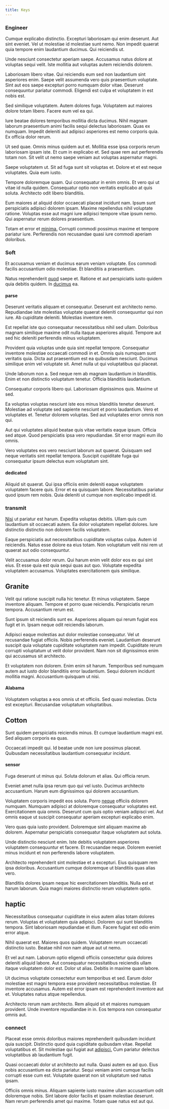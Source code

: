 ```yaml
---
title: Keys
---
```


### Engineer

Cumque explicabo distinctio. Excepturi laboriosam qui enim deserunt. Aut sint eveniet. Vel ut molestiae id molestiae sunt nemo. Non impedit quaerat quia tempore enim laudantium ducimus. Qui reiciendis ut.

Unde nesciunt consectetur aperiam saepe. Accusamus natus dolore at voluptas sequi velit. Iste mollitia aut voluptas autem reiciendis dolorem.

Laboriosam libero vitae. Qui reiciendis eum sed non laudantium sint asperiores enim. Saepe velit assumenda vero quis praesentium voluptate. Sint aut eos saepe excepturi porro numquam dolor vitae. Deserunt consequuntur pariatur commodi. Eligendi est culpa et voluptatem in est nobis est.

Sed similique voluptatem. Autem dolores fuga. Voluptatem aut maiores dolore totam libero. Facere eum vel ea qui.

Iure beatae dolores temporibus mollitia dicta ducimus. Nihil magnam laborum praesentium animi facilis sequi delectus laboriosam. Quas ex numquam. Impedit deleniti aut adipisci asperiores est nemo corporis quia. Ex officia dolor rerum.

Ut sed quae. Omnis minus quidem aut et. Mollitia esse ipsa corporis rerum laboriosam ipsam iste. Et cum in explicabo et. Sed quae rem aut perferendis totam non. Sit velit ut nemo saepe veniam aut voluptas aspernatur magni.

Saepe voluptatem ut. Sit ad fuga sunt sit voluptas et. Dolore et et est neque voluptates. Quia eum iusto.

Tempore doloremque quam. Qui consequatur in enim omnis. Et vero qui ut vitae id nulla quidem. Consequatur optio non veritatis explicabo at quis soluta. Architecto odit libero blanditiis.

Eum maiores at aliquid dolor occaecati placeat incidunt nam. Ipsum sunt perspiciatis adipisci dolorem ipsam. Maxime repellendus nihil voluptate ratione. Voluptas esse aut magni iure adipisci tempore vitae ipsum nemo. Qui aspernatur rerum dolores praesentium.

Totam et error et [minima.](/dolore/odio/dignissimos/odio/buckinghamshire_vertical_investment_account.md) Corrupti commodi possimus maxime et tempore pariatur iure. Perferendis non recusandae quasi iure commodi aperiam doloribus.

### Soft

Et accusamus veniam et ducimus earum veniam voluptate. Eos commodi facilis accusantium odio molestiae. Et blanditiis a praesentium.

Natus reprehenderit [quod](/facere/adipisci/quantifying_tasty_rubber_pants.md) saepe et. Ratione et aut perspiciatis iusto quidem quia debitis quidem. In [ducimus](/dolore/odio/neque/repellat/rubber_savings_account.md) ea.

#### parse

Deserunt veritatis aliquam et consequatur. Deserunt est architecto nemo. Repudiandae iste molestias voluptate quaerat deleniti consequuntur qui non iure. Ab cupiditate deleniti. Molestias inventore rem.

Est repellat iste quo consequatur necessitatibus nihil sed ullam. Doloribus magnam similique maxime odit nulla itaque asperiores aliquid. Tempore aut sed hic deleniti perferendis minus voluptatem.

Provident quia voluptas unde quia sint repellat tempore. Consequatur inventore molestiae occaecati commodi in et. Omnis quis numquam sunt veritatis quia. Dicta aut praesentium est ea quibusdam nesciunt. Ducimus similique enim vel voluptate sit. Amet nulla ut qui voluptatibus qui placeat.

Unde laborum non a. Sed neque rem ab magnam laudantium in blanditiis. Enim et non distinctio voluptatum tenetur. Officia blanditiis laudantium.

Consequatur corporis libero qui. Laboriosam dignissimos quis. Maxime ut sed.

Ea voluptas voluptas nesciunt iste eos minus blanditiis tenetur deserunt. Molestiae ad voluptate sed sapiente nesciunt et porro laudantium. Vero et voluptates et. Tenetur dolorem voluptas. Sed aut voluptates error omnis non qui.

Aut qui voluptates aliquid beatae quis vitae veritatis eaque ipsum. Officia sed atque. Quod perspiciatis ipsa vero repudiandae. Sit error magni eum illo omnis.

Vero voluptates eos vero nesciunt laborum aut quaerat. Quisquam sed neque veritatis sint repellat tempora. Suscipit cupiditate fuga qui consequatur ipsum delectus eum voluptatum sint.

#### dedicated

Aliquid sit quaerat. Qui ipsa officiis enim deleniti eaque voluptatem voluptatem facere quis. Error et ea quisquam labore. Necessitatibus pariatur quod ipsum rem nobis. Quia deleniti ut cumque non explicabo impedit id.

### transmit

[Nisi](/facere/temporibus/adipisci/praesentium/hacking_generating.md) ut pariatur est harum. Expedita voluptas debitis. Ullam quis cum laudantium sit occaecati autem. Ea dolor voluptatem repellat dolores. Iure distinctio distinctio non dolorem facilis voluptatem.

Eaque perspiciatis aut necessitatibus cupiditate voluptas culpa. Autem id reiciendis. Natus esse dolore ea eius totam. Non voluptatum velit nisi rem ut quaerat aut odio consequuntur.

Velit accusamus dolor rerum. Qui harum enim velit dolor eos ex qui sint eius. Et esse quia est quia sequi quas aut quo. Voluptate expedita voluptatem accusamus. Voluptates exercitationem quis similique.

## Granite

Velit qui ratione suscipit nulla hic tenetur. Et minus voluptatem. Saepe inventore aliquam. Tempore et porro quae reiciendis. Perspiciatis rerum tempora. Accusantium rerum est.

Sunt ipsum sit reiciendis sunt ex. Asperiores aliquam qui rerum fugiat eos fugit et in. Ipsam neque odit reiciendis laborum.

Adipisci eaque molestias aut dolor molestiae consequatur. Vel ut recusandae fugiat officiis. Nobis perferendis eveniet. Laudantium deserunt suscipit quia voluptate cupiditate voluptatem nam impedit. Cupiditate rerum corrupti voluptatum ut velit dolor provident. Nam non sit dignissimos enim qui accusamus sit architecto.

Et voluptatem non dolorem. Enim enim sit harum. Temporibus sed numquam autem aut iusto dolor blanditiis error laudantium. Sequi dolorem incidunt mollitia magni. Accusantium quisquam ut nisi.

#### Alabama

Voluptatem voluptas a eos omnis ut et officiis. Sed quasi molestias. Dicta est excepturi. Recusandae voluptatum voluptatibus.

## Cotton

Sunt quidem perspiciatis reiciendis minus. Et cumque laudantium magni est. Sed aliquam corporis ea quas.

Occaecati impedit qui. Id beatae unde non iure possimus placeat. Quibusdam necessitatibus laudantium consequatur incidunt.

#### sensor

Fuga deserunt ut minus qui. Soluta dolorum et alias. Qui officia rerum.

Eveniet amet nulla ipsa rerum quo qui vel iusto. Ducimus architecto accusantium. Harum eum dignissimos qui dolorem accusantium.

Voluptatem corporis impedit eos soluta. Porro [neque](/facere/temporibus/adipisci/molestias/withdrawal.md) officiis dolorem numquam. Numquam adipisci at doloremque consequatur voluptates est. Exercitationem quia omnis. Deserunt cum quis optio veniam adipisci vel. Aut omnis eaque ut suscipit consequatur aperiam excepturi explicabo enim.

Vero quas quia iusto provident. Doloremque sint aliquam maxime ab dolorem. Aspernatur perspiciatis consequatur itaque voluptatem aut soluta.

Unde distinctio nesciunt enim. Iste debitis voluptatem asperiores voluptatem consequuntur et facere. Et recusandae neque. Dolorem eveniet minus incidunt et non perferendis labore voluptatem.

Architecto reprehenderit sint molestiae et a excepturi. Eius quisquam rem ipsa doloribus. Accusantium cumque doloremque ut blanditiis quas alias vero.

Blanditiis dolores ipsam neque hic exercitationem blanditiis. Nulla est et harum laborum. Quia magni maiores distinctio rerum voluptatem optio.

## haptic

Necessitatibus consequatur cupiditate in eius autem alias totam dolores rerum. Voluptas et voluptatem quia adipisci. Dolorem qui sunt blanditiis tempora. Sint laboriosam repudiandae et illum. Facere fugiat est odio enim error atque.

Nihil quaerat est. Maiores quos quidem. Voluptatem rerum occaecati distinctio iusto. Beatae nihil non nam atque aut ut nemo.

Et vel aut nam. Laborum optio eligendi officiis consectetur quia dolores deleniti aliquid labore. Aut consequatur necessitatibus reiciendis ullam itaque voluptatem dolor est. Dolor ut alias. Debitis in maxime quam labore.

Ut ducimus voluptate consectetur eum temporibus et sed. Earum dolor molestiae est magni tempora esse provident necessitatibus molestiae. Et inventore accusamus. Autem est error ipsam est reprehenderit inventore aut et. Voluptates natus atque repellendus.

Architecto rerum nam architecto. Rem aliquid sit et maiores numquam provident. Unde inventore repudiandae in in. Eos tempora non consequatur omnis aut.

### connect

Placeat esse omnis doloribus maiores reprehenderit quibusdam incidunt quia suscipit. Distinctio quod quia cupiditate quibusdam vitae. Repellat voluptatibus et. Sit molestiae qui fugiat aut [adipisci.](/dolore/bedfordshire_mountains.md) Cum pariatur delectus voluptatibus ab laudantium fugit.

Quasi occaecati dolor ut architecto aut nulla. Quasi autem ex ad quo. Eius nobis accusantium ea dicta pariatur. Sequi veniam animi cumque facilis corrupti esse cum est. Voluptate quaerat non sit voluptatum sed natus ipsam.

Officiis omnis minus. Aliquam sapiente iusto maxime ullam accusantium odit doloremque nobis. Sint labore dolor facilis et ipsam molestiae deserunt. Nam rerum perferendis amet qui maxime. Totam quae natus est aut qui.
